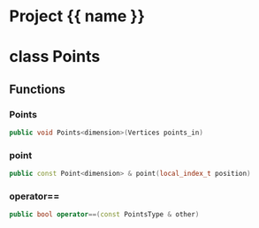 <script setup>
import {useRoute} from 'vitepress'
const {path} = useRoute()
const tokens = path.split('/')
const words = tokens[2].split('-');
for (let i = 0; i < words.length; i++) {
    words[i] = words[i].charAt(0).toUpperCase() + words[i].slice(1);
    words[i] = words[i].replace('geode', 'Geode')
}
const name = words.join('-');
</script>
# Project {{ name }}

# class Points


## Functions

### Points

```cpp
public void Points<dimension>(Vertices points_in)
```


### point

```cpp
public const Point<dimension> & point(local_index_t position)
```


### operator==

```cpp
public bool operator==(const PointsType & other)
```





